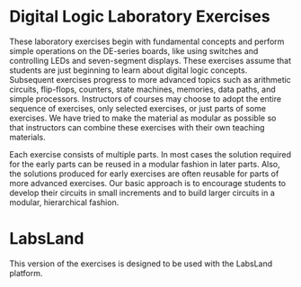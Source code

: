 # Digital Logic Laboratory Exercises

These laboratory exercises begin with fundamental concepts and perform simple operations on the DE-series boards, like using 
switches and controlling LEDs and seven-segment displays. These exercises assume that students are just beginning to learn 
about digital logic concepts. Subsequent exercises progress to more advanced topics such as arithmetic circuits, flip-flops, 
counters, state machines, memories, data paths, and simple processors. Instructors of courses may choose to adopt the entire 
sequence of exercises, only selected exercises, or just parts of some exercises. We have tried to make the material as 
modular as possible so that instructors can combine these exercises with their own teaching materials.

Each exercise consists of multiple parts. In most cases the solution required for the early parts can be reused in a modular 
fashion in later parts. Also, the solutions produced for early exercises are often reusable for parts of more advanced 
exercises. Our basic approach is to encourage students to develop their circuits in small increments and to build larger 
circuits in a modular, hierarchical fashion.

# LabsLand

This version of the exercises is designed to be used with the LabsLand platform.
